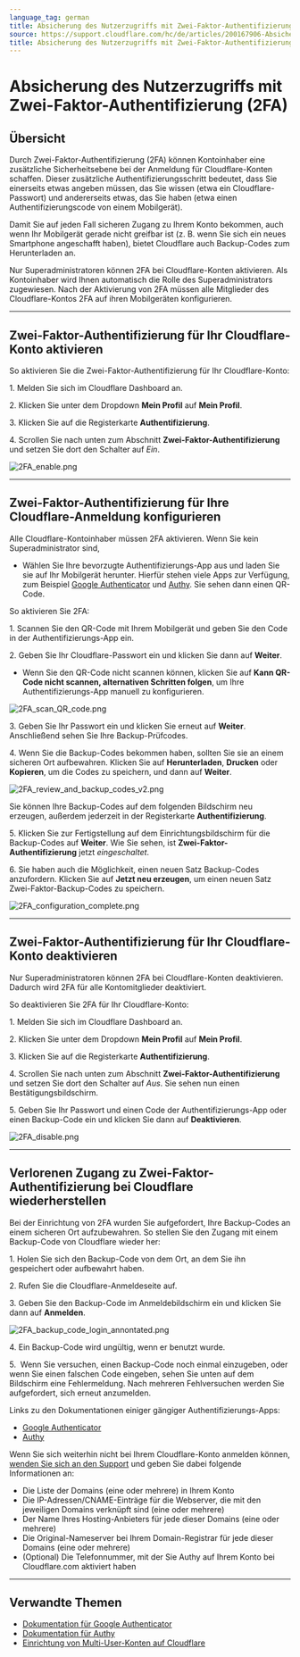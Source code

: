 ```yaml
---
language_tag: german
title: Absicherung des Nutzerzugriffs mit Zwei-Faktor-Authentifizierung (2FA)
source: https://support.cloudflare.com/hc/de/articles/200167906-Absicherung-des-Nutzerzugriffs-mit-Zwei-Faktor-Authentifizierung-2FA-
title: Absicherung des Nutzerzugriffs mit Zwei-Faktor-Authentifizierung (2FA) 
---
```


# Absicherung des Nutzerzugriffs mit Zwei-Faktor-Authentifizierung (2FA) 



## Übersicht

Durch Zwei-Faktor-Authentifizierung (2FA) können Kontoinhaber eine zusätzliche Sicherheitsebene bei der Anmeldung für Cloudflare-Konten schaffen. Dieser zusätzliche Authentifizierungsschritt bedeutet, dass Sie einerseits etwas angeben müssen, das Sie wissen (etwa ein Cloudflare-Passwort) und andererseits etwas, das Sie haben (etwa einen Authentifizierungscode von einem Mobilgerät). 

Damit Sie auf jeden Fall sicheren Zugang zu Ihrem Konto bekommen, auch wenn Ihr Mobilgerät gerade nicht greifbar ist (z. B. wenn Sie sich ein neues Smartphone angeschafft haben), bietet Cloudflare auch Backup-Codes zum Herunterladen an. 

Nur Superadministratoren können 2FA bei Cloudflare-Konten aktivieren. Als Kontoinhaber wird Ihnen automatisch die Rolle des Superadministrators zugewiesen. Nach der Aktivierung von 2FA müssen alle Mitglieder des Cloudflare-Kontos 2FA auf ihren Mobilgeräten konfigurieren.

___

## Zwei-Faktor-Authentifizierung für Ihr Cloudflare-Konto aktivieren

So aktivieren Sie die Zwei-Faktor-Authentifizierung für Ihr Cloudflare-Konto:

1\. Melden Sie sich im Cloudflare Dashboard an.

2\. Klicken Sie unter dem Dropdown **Mein Profil** auf **Mein Profil**.

3\. Klicken Sie auf die Registerkarte **Authentifizierung**. 

4\. Scrollen Sie nach unten zum Abschnitt **Zwei-Faktor-Authentifizierung** und setzen Sie dort den Schalter auf _Ein_.

![2FA_enable.png](/support/static/2FA_enable.png)

___

## Zwei-Faktor-Authentifizierung für Ihre Cloudflare-Anmeldung konfigurieren

Alle Cloudflare-Kontoinhaber müssen 2FA aktivieren. Wenn Sie kein Superadministrator sind,

-   Wählen Sie Ihre bevorzugte Authentifizierungs-App aus und laden Sie sie auf Ihr Mobilgerät herunter. Hierfür stehen viele Apps zur Verfügung, zum Beispiel [Google Authenticator](https://support.google.com/accounts/answer/1066447?co=GENIE.Platform%3DAndroid&hl=en&oco=0) und [Authy](https://authy.com/features/). Sie sehen dann einen QR-Code. 

So aktivieren Sie 2FA:

1\. Scannen Sie den QR-Code mit Ihrem Mobilgerät und geben Sie den Code in der Authentifizierungs-App ein.

2\. Geben Sie Ihr Cloudflare-Passwort ein und klicken Sie dann auf **Weiter**.

-   Wenn Sie den QR-Code nicht scannen können, klicken Sie auf **Kann QR-Code nicht scannen, alternativen Schritten folgen**, um Ihre Authentifizierungs-App manuell zu konfigurieren.

![2FA_scan_QR_code.png](/support/static/2FA_scan_QR_code.png)

3\. Geben Sie Ihr Passwort ein und klicken Sie erneut auf **Weiter**. Anschließend sehen Sie Ihre Backup-Prüfcodes.

4\. Wenn Sie die Backup-Codes bekommen haben, sollten Sie sie an einem sicheren Ort aufbewahren. Klicken Sie auf **Herunterladen**, **Drucken** oder **Kopieren**, um die Codes zu speichern, und dann auf **Weiter**.

![2FA_review_and_backup_codes_v2.png](/support/static/2FA_review_and_backup_codes_v2.png)

Sie können Ihre Backup-Codes auf dem folgenden Bildschirm neu erzeugen, außerdem jederzeit in der Registerkarte **Authentifizierung**. 

5\. Klicken Sie zur Fertigstellung auf dem Einrichtungsbildschirm für die Backup-Codes auf **Weiter**. Wie Sie sehen, ist **Zwei-Faktor-Authentifizierung** jetzt _eingeschaltet_.

6\. Sie haben auch die Möglichkeit, einen neuen Satz Backup-Codes anzufordern. Klicken Sie auf **Jetzt neu erzeugen**, um einen neuen Satz Zwei-Faktor-Backup-Codes zu speichern.

![2FA_configuration_complete.png](/support/static/2FA_configuration_complete.png)

___

## Zwei-Faktor-Authentifizierung für Ihr Cloudflare-Konto deaktivieren

Nur Superadministratoren können 2FA bei Cloudflare-Konten deaktivieren. Dadurch wird 2FA für alle Kontomitglieder deaktiviert. 

So deaktivieren Sie 2FA für Ihr Cloudflare-Konto:

1\. Melden Sie sich im Cloudflare Dashboard an.

2\. Klicken Sie unter dem Dropdown **Mein Profil** auf **Mein Profil**.

3\. Klicken Sie auf die Registerkarte **Authentifizierung**.

4\. Scrollen Sie nach unten zum Abschnitt **Zwei-Faktor-Authentifizierung** und setzen Sie dort den Schalter auf _Aus_. Sie sehen nun einen Bestätigungsbildschirm.

5\. Geben Sie Ihr Passwort und einen Code der Authentifizierungs-App oder einen Backup-Code ein und klicken Sie dann auf **Deaktivieren**.

![2FA_disable.png](/support/static/2FA_disable.png)

___

## Verlorenen Zugang zu Zwei-Faktor-Authentifizierung bei Cloudflare wiederherstellen


Bei der Einrichtung von 2FA wurden Sie aufgefordert, Ihre Backup-Codes an einem sicheren Ort aufzubewahren. So stellen Sie den Zugang mit einem Backup-Code von Cloudflare wieder her:

1\. Holen Sie sich den Backup-Code von dem Ort, an dem Sie ihn gespeichert oder aufbewahrt haben.

2\. Rufen Sie die Cloudflare-Anmeldeseite auf.

3\. Geben Sie den Backup-Code im Anmeldebildschirm ein und klicken Sie dann auf **Anmelden**.

![2FA_backup_code_login_annontated.png](/support/static/2FA_backup_code_login_annontated.png)

4\. Ein Backup-Code wird ungültig, wenn er benutzt wurde.

5.  Wenn Sie versuchen, einen Backup-Code noch einmal einzugeben, oder wenn Sie einen falschen Code eingeben, sehen Sie unten auf dem Bildschirm eine Fehlermeldung. Nach mehreren Fehlversuchen werden Sie aufgefordert, sich erneut anzumelden.

Links zu den Dokumentationen einiger gängiger Authentifizierungs-Apps:

-   [Google Authenticator](https://support.google.com/accounts/answer/185834?hl=en&ref_topic=2954345)
-   [Authy](https://www.authy.com/phones/change/)

Wenn Sie sich weiterhin nicht bei Ihrem Cloudflare-Konto anmelden können, [wenden Sie sich an den Support](mailto:support@cloudflare.com) und geben Sie dabei folgende Informationen an:

-   Die Liste der Domains (eine oder mehrere) in Ihrem Konto
-   Die IP-Adressen/CNAME-Einträge für die Webserver, die mit den jeweiligen Domains verknüpft sind (eine oder mehrere)
-   Der Name Ihres Hosting-Anbieters für jede dieser Domains (eine oder mehrere)
-   Die Original-Nameserver bei Ihrem Domain-Registrar für jede dieser Domains (eine oder mehrere)
-   (Optional) Die Telefonnummer, mit der Sie Authy auf Ihrem Konto bei Cloudflare.com aktiviert haben 

___

## Verwandte Themen

-   [Dokumentation für Google Authenticator](https://support.google.com/accounts/answer/1066447?hl=en&ref_topic=2954345&co=GENIE.Platform%3DiOS&oco=0)
-   [Dokumentation für Authy](https://authy.com/help/)
-   [Einrichtung von Multi-User-Konten auf Cloudflare](https://support.cloudflare.com/hc/en-us/articles/205065067-Setting-up-Multi-User-accounts-on-Cloudflare)

